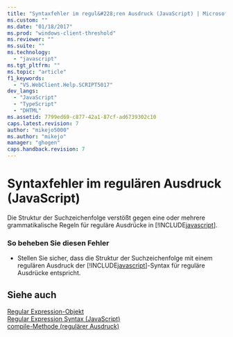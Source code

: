 ```yaml
---
title: "Syntaxfehler im regul&#228;ren Ausdruck (JavaScript) | Microsoft Docs"
ms.custom: ""
ms.date: "01/18/2017"
ms.prod: "windows-client-threshold"
ms.reviewer: ""
ms.suite: ""
ms.technology: 
  - "javascript"
ms.tgt_pltfrm: ""
ms.topic: "article"
f1_keywords: 
  - "VS.WebClient.Help.SCRIPT5017"
dev_langs: 
  - "JavaScript"
  - "TypeScript"
  - "DHTML"
ms.assetid: 7799ed69-c877-42a1-87cf-ad6739302c10
caps.latest.revision: 7
author: "mikejo5000"
ms.author: "mikejo"
manager: "ghogen"
caps.handback.revision: 7
---
```

# Syntaxfehler im regul&#228;ren Ausdruck (JavaScript)
Die Struktur der Suchzeichenfolge verstößt gegen eine oder mehrere grammatikalische Regeln für reguläre Ausdrücke in [!INCLUDE[javascript](../../includes/javascript-md.md)].  
  
### So beheben Sie diesen Fehler  
  
-   Stellen Sie sicher, dass die Struktur der Suchzeichenfolge mit einem regulären Ausdruck der [!INCLUDE[javascript](../../includes/javascript-md.md)]\-Syntax für reguläre Ausdrücke entspricht.  
  
## Siehe auch  
 [Regular Expression\-Objekt](../../javascript/reference/regular-expression-object-javascript.md)   
 [Regular Expression Syntax \(JavaScript\)](http://msdn.microsoft.com/de-de/ab0766e1-7037-45ed-aa23-706f58358c0e)   
 [compile\-Methode \(regulärer Ausdruck\)](../../javascript/reference/compile-method-regular-expression-javascript.md)